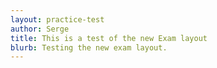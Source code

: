 ```yaml
---
layout: practice-test
author: Serge
title: This is a test of the new Exam layout
blurb: Testing the new exam layout.
---
```

<script>
var exam = null;
var questionNumber = 0;
window.addEventListener('load', function () {

 var questionBank = localStorage.getItem("questions");
 console.log("Questions after pull " + questionBank);
 //var exam = new Exam(questionBank);
 //console.log(exam);
 
 
 console.log("The size is: " + questionBank.length);
 questionBank = JSON.parse(questionBank);
 questionBank = questionBank.slice(11,13);
 console.log("Here is the questionBank object: " + questionBank);
 console.log("This JSON should have three records  " + questionBank.length);
 
 try {
  alert("Starting to create the exam");
  exam = new Exam(questionBank);
  console.log("That worked without parsing the exam!");
 }
 catch(err) {
   console.log(err.message);
   console.log("Not giving up! Parsing now and passing...");
   
   exam = new Exam(questionBank)

 }
 //console.log(exam); 
 questionNumber = 0;
 displayQuestion(0);
 document.getElementById("question-jumper").innerHTML;
 let buttons = "";
 for (i = 0; i < exam.questions.length; i++) {
	var aTag = document.createElement('a');
	aTag.setAttribute('onClick','displayQuestion(\''+ i + '\')');
	aTag.setAttribute('class','btn btn-info mr-2');
	aTag.setAttribute('id', 'jumpTo'+i);
	aTag.innerHTML = "" + (i+1);
	document.getElementById("question-jumper").append(aTag);
 }
});
</script>